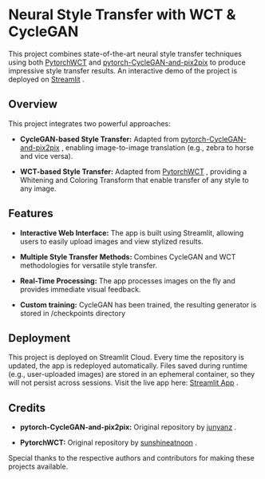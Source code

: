 # Neural Style Transfer with WCT & CycleGAN 
This project combines state-of-the-art neural style transfer techniques using both [PytorchWCT](https://github.com/sunshineatnoon/PytorchWCT)  and [pytorch-CycleGAN-and-pix2pix](https://github.com/junyanz/pytorch-CycleGAN-and-pix2pix)  to produce impressive style transfer results. An interactive demo of the project is deployed on [Streamlit](https://styletransferwctcyclegan.streamlit.app/) .
## Overview 

This project integrates two powerful approaches:
 
- **CycleGAN-based Style Transfer:**  Adapted from [pytorch-CycleGAN-and-pix2pix](https://github.com/junyanz/pytorch-CycleGAN-and-pix2pix) , enabling image-to-image translation (e.g., zebra to horse and vice versa).
 
- **WCT-based Style Transfer:**  Adapted from [PytorchWCT](https://github.com/sunshineatnoon/PytorchWCT) , providing a Whitening and Coloring Transform that enable transfer of any style to any image.

## Features 
 
- **Interactive Web Interface:** 
The app is built using Streamlit, allowing users to easily upload images and view stylized results.
 
- **Multiple Style Transfer Methods:** 
Combines CycleGAN and WCT methodologies for versatile style transfer.
 
- **Real-Time Processing:** 
The app processes images on the fly and provides immediate visual feedback.

- **Custom training:**
CycleGAN has been trained, the resulting generator is stored in /checkpoints directory

## Deployment 

This project is deployed on Streamlit Cloud. Every time the repository is updated, the app is redeployed automatically. Files saved during runtime (e.g., user-uploaded images) are stored in an ephemeral container, so they will not persist across sessions.
Visit the live app here: [Streamlit App](https://styletransferwctcyclegan.streamlit.app/) .

## Credits 
 
- **pytorch-CycleGAN-and-pix2pix:** 
Original repository by [junyanz](https://github.com/junyanz/pytorch-CycleGAN-and-pix2pix) .
 
- **PytorchWCT:** 
Original repository by [sunshineatnoon](https://github.com/sunshineatnoon/PytorchWCT) .

Special thanks to the respective authors and contributors for making these projects available.
